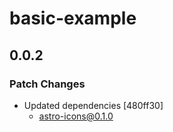 # basic-example

## 0.0.2

### Patch Changes

- Updated dependencies [480ff30]
  - astro-icons@0.1.0
